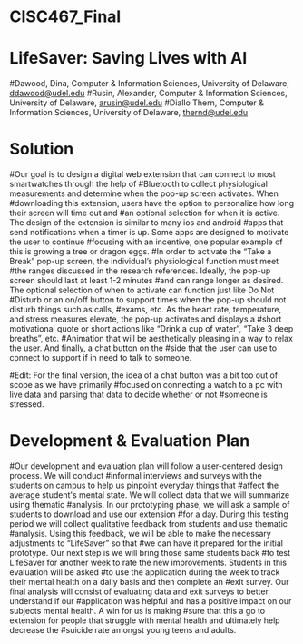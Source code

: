 # CISC467_Final

# LifeSaver: Saving Lives with AI

#Dawood, Dina, Computer & Information Sciences, University of Delaware, ddawood@udel.edu
#Rusin, Alexander, Computer & Information Sciences, University of Delaware, arusin@udel.edu
#Diallo Thern, Computer & Information Sciences, University of Delaware, thernd@udel.edu

# Solution
#Our goal is to design a digital web extension that can connect to most smartwatches through the help of
#Bluetooth to collect physiological measurements and determine when the pop-up screen activates. When
#downloading this extension, users have the option to personalize how long their screen will time out and
#an optional selection for when it is active. The design of the extension is similar to many ios and android
#apps that send notifications when a timer is up. Some apps are designed to motivate the user to continue
#focusing with an incentive, one popular example of this is growing a tree or dragon eggs.
#In order to activate the “Take a Break” pop-up screen, the individual’s physiological function must meet
#the ranges discussed in the research references. Ideally, the pop-up screen should last at least 1-2 minutes
#and can range longer as desired. The optional selection of when to activate can function just like Do Not
#Disturb or an on/off button to support times when the pop-up should not disturb things such as calls,
#exams, etc. As the heart rate, temperature, and stress measures elevate, the pop-up activates and displays a
#short motivational quote or short actions like “Drink a cup of water”, “Take 3 deep breaths”, etc.
#Animation that will be aesthetically pleasing in a way to relax the user. And finally, a chat button on the
#side that the user can use to connect to support if in need to talk to someone.

#Edit: For the final version, the idea of a chat button was a bit too out of scope as we have primarily
#focused on connecting a watch to a pc with live data and parsing that data to decide whether or not
#someone is stressed.

# Development & Evaluation Plan
#Our development and evaluation plan will follow a user-centered design process. We will conduct
#informal interviews and surveys with the students on campus to help us pinpoint everyday things that
#affect the average student's mental state. We will collect data that we will summarize using thematic
#analysis. In our prototyping phase, we will ask a sample of students to download and use our extension
#for a day. During this testing period we will collect qualitative feedback from students and use thematic
#analysis. Using this feedback, we will be able to make the necessary adjustments to “LifeSaver” so that
#we can have it prepared for the initial prototype. Our next step is we will bring those same students back
#to test LifeSaver for another week to rate the new improvements. Students in this evaluation will be asked
#to use the application during the week to track their mental health on a daily basis and then complete an
#exit survey. Our final analysis will consist of evaluating data and exit surveys to better understand if our
#application was helpful and has a positive impact on our subjects mental health. A win for us is making
#sure that this a go to extension for people that struggle with mental health and ultimately help decrease the
#suicide rate amongst young teens and adults.
